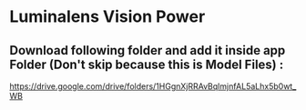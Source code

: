 # Luminalens Vision Power

## Download following folder and add it inside app Folder (Don't skip  because this is Model Files) :
  https://drive.google.com/drive/folders/1HGgnXjRRAvBqlmjnfAL5aLhx5b0wt_WB

